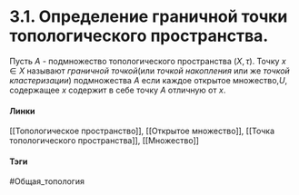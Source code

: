 # 3.1. Определение граничной точки топологического пространства.
Пусть $A$ - подмножество топологического пространства $(X,\tau)$. Точку $x\in X$ называют *граничной точкой*(или *точкой накопления* или же *точкой кластеризации*) подмножества $A$ если каждое открытое множество,$U$, содержащее $x$ содержит в себе точку $A$ отличную от $x$.

#### Линки
[[Топологическое пространство]],
[[Открытое множество]],
[[Точка топологического пространства]],
[[Множество]]
#### Тэги 
 #Общая_топология